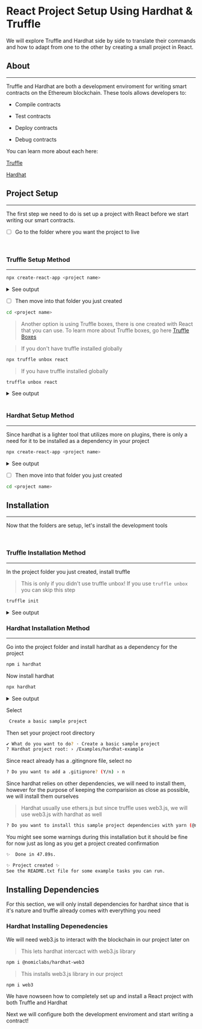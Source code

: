 # React Project Setup Using Hardhat & Truffle

We will explore Truffle and Hardhat side by side to translate their commands and how to adapt from one to the other by creating a small project in React.

## About

---
Truffle and Hardhat are both a development enviroment for writing smart contracts on the Ethereum blockchain. These tools allows developers to:

- Compile contracts

- Test contracts

- Deploy contracts

- Debug contracts

You can learn more about each here:

[Truffle](https://www.trufflesuite.com/docs/truffle/overview)

[Hardhat](https://www.trufflesuite.com/docs/truffle/overview)

## Project Setup

---

The first step we need to do is set up a project with React before we start writing our smart contracts.

- [ ] Go to the folder where you want the project to live

<br>

### Truffle Setup Method

---

```sh
npx create-react-app <project name>
```

<details> <summary>See output</summary>

```sh
npx create-react-app truffle-example

Creating a new React app in /Examples/truffle-example.

Installing packages. This might take a couple of minutes.
Installing react, react-dom, and react-scripts with cra-template...



Created git commit.

Success! Created truffle-example at /Examples/truffle-example
Inside that directory, you can run several commands:

  yarn start
    Starts the development server.

  yarn build
    Bundles the app into static files for production.

  yarn test
    Starts the test runner.

  yarn eject
    Removes this tool and copies build dependencies, configuration files
    and scripts into the app directory. If you do this, you can’t go back!

We suggest that you begin by typing:

  cd truffle-example
  yarn start

Happy hacking!
```

</details>

- [ ] Then move into that folder you just created

```sh
cd <project name>
```

> Another option is using Truffle boxes, there is one created with React that you can use. To learn more about Truffle boxes, go here [Truffle Boxes]("https://www.trufflesuite.com/boxes")

> If you don't have truffle installed globally

```sh
npx truffle unbox react
```

>If you have truffle installed globally

```sh
truffle unbox react
```

<details> <summary>See output</summary>

```sh
truffle unbox react

Starting unbox...
=================

✔ Preparing to download box
✔ Downloading
✔ Cleaning up temporary files
✔ Setting up box

Unbox successful, sweet!

Commands:

  Compile:              truffle compile
  Migrate:              truffle migrate
  Test contracts:       truffle test
  Test dapp:            cd client && npm test
  Run dev server:       cd client && npm run start
  Build for production: cd client && npm run build
```

</details>

<br>

### Hardhat Setup Method

---
Since hardhat is a lighter tool that utilizes more on plugins, there is only a need for it to be installed as a dependency in your project

```sh
npx create-react-app <project name>
```

<details> <summary>See output</summary>

```sh
npx create-react-app hardhat-example

Creating a new React app in /Examples/hardhat-example.

Installing packages. This might take a couple of minutes.
Installing react, react-dom, and react-scripts with cra-template...



Created git commit.

Success! Created hardhat-example at /Examples/hardhat-example
Inside that directory, you can run several commands:

  yarn start
    Starts the development server.

  yarn build
    Bundles the app into static files for production.

  yarn test
    Starts the test runner.

  yarn eject
    Removes this tool and copies build dependencies, configuration files
    and scripts into the app directory. If you do this, you can’t go back!

We suggest that you begin by typing:

  cd hardhat-example
  yarn start

Happy hacking!
```

</details>

- [ ] Then move into that folder you just created

```sh
cd <project name>
```

## Installation

---
Now that the folders are setup, let's install the development tools

<br>

### Truffle Installation Method

---

In the project folder you just created, install truffle

>This is only if you  didn't use truffle unbox! If you use ```truffle unbox``` you can skip this step

```sh
truffle init
```

<details> <summary>See output</summary>

```sh
truffle init

Starting init...
================

> Copying project files to /Examples/truffle-example

Init successful, sweet!
```

</details>

### Hardhat Installation Method

---
Go into the project folder and install hardhat as a dependency for the project

```sh
npm i hardhat
```

Now install hardhat

```sh
npx hardhat
```
<details> <summary>See output</summary>

```sh
npx hardhat
888    888                      888 888               888
888    888                      888 888               888
888    888                      888 888               888
8888888888  8888b.  888d888 .d88888 88888b.   8888b.  888888
888    888     "88b 888P"  d88" 888 888 "88b     "88b 888
888    888 .d888888 888    888  888 888  888 .d888888 888
888    888 888  888 888    Y88b 888 888  888 888  888 Y88b.
888    888 "Y888888 888     "Y88888 888  888 "Y888888  "Y888

👷 Welcome to Hardhat v2.6.1 👷‍

? What do you want to do? …
❯ Create a basic sample project
  Create an advanced sample project
  Create an empty hardhat.config.js
  Quit
```

</details>

Select

```sh
 Create a basic sample project
 ```

 Then set your project root directory

```sh
✔ What do you want to do? · Create a basic sample project
? Hardhat project root: › /Examples/hardhat-example
```

Since react already has a .gitingnore file, select no

```sh
? Do you want to add a .gitignore? (Y/n) › n
```
Since hardhat relies on other dependencies, we will need to install them, however for the purpose of keeping the comparision as close as possible, we will install them ourselves

>Hardhat usually use ethers.js but since truffle uses web3.js, we will use web3.js with hardhat as well

```sh
? Do you want to install this sample project dependencies with yarn (@nomiclabs/hardhat-waffle ethereum-waffle chai @nomiclabs/hardhat-ethers ethers)? (Y/n) › n
```

You might see some warnings during this installation but it should be fine for now just as long as you get a project created confirmation

```sh
✨  Done in 47.89s.

✨ Project created ✨
See the README.txt file for some example tasks you can run.
```

## Installing Dependencies

For this section, we will only install dependencies for hardhat since that is it's nature and truffle already comes with everything you need

### Hardhat Installing Depenedencies

We will need web3.js to interact with the blockchain in our project later on

>This lets hardhat intercact with web3.js library

```sh
npm i @nomiclabs/hardhat-web3
```

>This installs web3.js library in our project

```sh
npm i web3
```

 We have nowseen how to completely set up and install a React project with both Truffle and Hardhat

Next we will configure both the development enviroment and start writing a contract!
